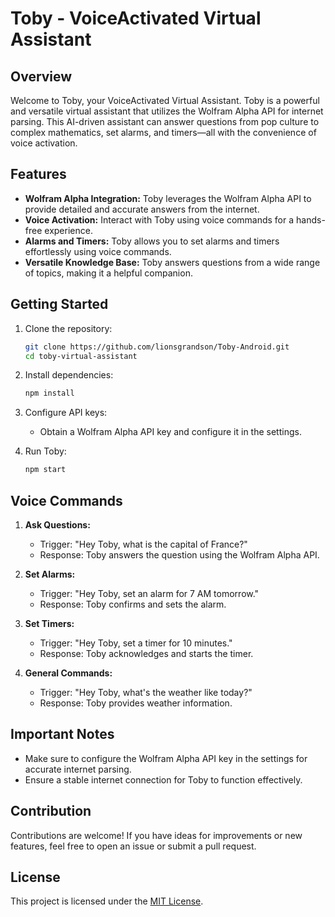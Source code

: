 # Toby - VoiceActivated Virtual Assistant

## Overview

Welcome to Toby, your VoiceActivated Virtual Assistant. Toby is a powerful and versatile virtual assistant that utilizes the Wolfram Alpha API for internet parsing. This AI-driven assistant can answer questions from pop culture to complex mathematics, set alarms, and timers—all with the convenience of voice activation.

## Features

- **Wolfram Alpha Integration:** Toby leverages the Wolfram Alpha API to provide detailed and accurate answers from the internet.
- **Voice Activation:** Interact with Toby using voice commands for a hands-free experience.
- **Alarms and Timers:** Toby allows you to set alarms and timers effortlessly using voice commands.
- **Versatile Knowledge Base:** Toby answers questions from a wide range of topics, making it a helpful companion.

## Getting Started

1. Clone the repository:
    ```bash
    git clone https://github.com/lionsgrandson/Toby-Android.git
    cd toby-virtual-assistant
    ```

2. Install dependencies:
    ```bash
    npm install
    ```

3. Configure API keys:
    - Obtain a Wolfram Alpha API key and configure it in the settings.

4. Run Toby:
    ```bash
    npm start
    ```

## Voice Commands

1. **Ask Questions:**
   - Trigger: "Hey Toby, what is the capital of France?"
   - Response: Toby answers the question using the Wolfram Alpha API.

2. **Set Alarms:**
   - Trigger: "Hey Toby, set an alarm for 7 AM tomorrow."
   - Response: Toby confirms and sets the alarm.

3. **Set Timers:**
   - Trigger: "Hey Toby, set a timer for 10 minutes."
   - Response: Toby acknowledges and starts the timer.

4. **General Commands:**
   - Trigger: "Hey Toby, what's the weather like today?"
   - Response: Toby provides weather information.

## Important Notes

- Make sure to configure the Wolfram Alpha API key in the settings for accurate internet parsing.
- Ensure a stable internet connection for Toby to function effectively.

## Contribution

Contributions are welcome! If you have ideas for improvements or new features, feel free to open an issue or submit a pull request.

## License

This project is licensed under the [MIT License](LICENSE).
